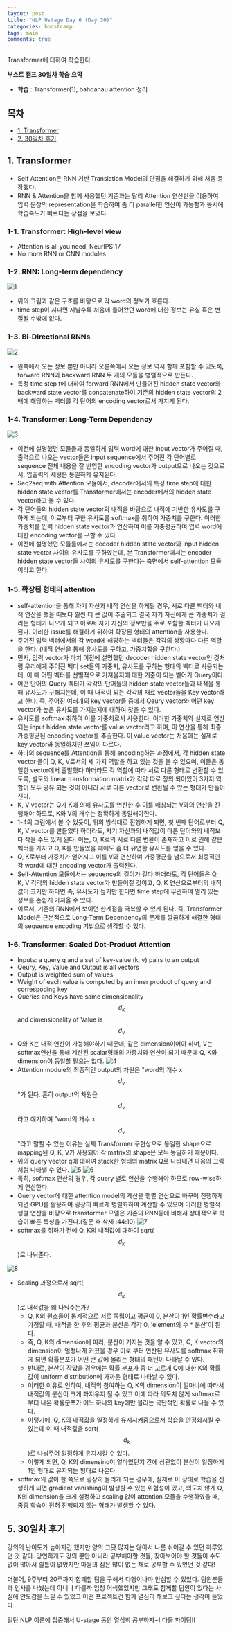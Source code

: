 ```yaml
---
layout: post
title: "NLP Ustage Day 6 (Day 30)"
categories: boostcamp
tags: main
comments: true
---
```

Transformer에 대하여 학습한다.

**부스트 캠프 30일차 학습 요약**
- **학습** : Transformer(1), bahdanau attention 정리

## 목차
- [1. Transformer](#1-transformer)
- [2. 30일차 후기](#2-30일차-후기)

## 1. Transformer
- Self Attention은 RNN 기반 Translation Model의 단점을 해결하기 위해 처음 등장했다.
- RNN & Attention을 함께 사용했던 기존과는 달리 Attention 연산만을 이용하여 입력 문장의 representation을 학습하여 좀 더 parallel한 연산이 가능함과 동시에 학습속도가 빠르다는 장점을 보였다.

### 1-1. Transformer: High-level view
- Attention is all you need, NeurIPS'17
- No more RNN or CNN modules

### 1-2. RNN: Long-term dependency
![1](https://user-images.githubusercontent.com/53552847/133054473-c5824a2a-cb42-4a1e-ac2f-c8cf8a1e5b2c.PNG)
- 위의 그림과 같은 구조를 바탕으로 각 word의 정보가 흐른다.
- time step이 지나면 지날수록 처음에 들어왔던 word에 대한 정보는 유실 혹은 변질될 수밖에 없다.

### 1-3. Bi-Directional RNNs
![2](https://user-images.githubusercontent.com/53552847/133054485-7419a2cd-7250-401f-9fe8-ddb297c2ddfb.PNG)
-  왼쪽에서 오는 정보 뿐만 아니라 오른쪽에서 오는 정보 역시 함께 포함할 수 있도록, forward RNN과 backward RNN 두 개의 모듈을 병렬적으로 만든다.
-  특정 time step t에 대하여 forward RNN에서 만들어진 hidden state vector와 backward state vector를 concatenate하여 기존의 hidden state vector의 2배에 해당하는 벡터를 각 단어의 encoding vector로서 가지게 된다.

### 1-4. Transformer: Long-Term Dependency
![3](https://user-images.githubusercontent.com/53552847/133054486-a80cba34-3464-413e-8eb9-0841b7f70709.PNG)
- 이전에 설명했던 모듈들과 동일하게 입력 word에 대한 input vector가 주어질 때, 출력으로 나오는 vector들은 input sequence에서 주어진 각 단어별로 sequence 전체 내용을 잘 반영한 encoding vector가 output으로 나오는 것으로서, 입출력의 세팅은 동일하게 유지된다.
- Seq2seq with Attention 모듈에서, decoder에서의 특정 time step에 대한 hidden state vector를 Transformer에서는 encoder에서의 hidden state vector라고 볼 수 있다.
- 각 단어들의 hidden state vector의 내적을 바탕으로 내적에 기반한 유사도를 구하게 되는데, 이로부터 구한 유사도를 softmax를 취하여 가중치를 구한다. 이러한 가중치를 입력 hidden state vector과 연산하여 이를 가중평균하여 입력 word에 대한 encoding vector를 구할 수 있다.
- 이전에 설명했던 모듈들에서는 decoder hidden state vector와 input hidden state vector 사이의 유사도를 구하였는데, 본 Transformer에서는 encoder hidden state vector들 사이의 유사도를 구한다는 측면에서 self-attention 모듈이라고 한다.

### 1-5. 확장된 형태의 attention
- self-attention을 통해 자기 자신과 내적 연산을 하게될 경우, 서로 다른 벡터와 내적 연산을 했을 때보다 훨씬 더 큰 값이 추출되고 결국 자기 자신에게 큰 가중치가 걸리는 형태가 나오게 되고 이로써 자기 자신의 정보만을 주로 포함한 벡터가 나오게 된다. 이러한 issue를 해결하기 위하여 확장된 형태의 attention을 사용한다.
- 주어진 입력 벡터에서의 각 word에 해당하는 벡터들은 각각의 상황마다 다른 역할을 한다. (내적 연산을 통해 유사도를 구하고, 가중치합을 구한다.)
- 먼저, 입력 vector가 마치 이전에 설명했던 decoder hidden state vector인 것처럼 우리에게 주어진 벡터 set들의 가중치, 유사도를 구하는 형태의 벡터로 사용되는데, 이 때 어떤 벡터를 선별적으로 가져올지에 대한 기준이 되는 벹어가 Query이다.
- 어떤 단어의 Query 벡터가 각각의 단어들의 hidden state vector들과 내적을 통해 유사도가 구해지는데, 이 때 내적이 되는 각각의 재료 vector들을 Key vector라고 한다. 즉, 주어진 여러개의 key vector들 중에서 Qeury vector와 어떤 key vector가 높은 유사도를 가지는지에 대하여 찾을 수 있다.
- 유사도를 softmax 취하여 이를 가중치로서 사용한다. 이러한 가중치와 실제로 연산되는 input hidden state vector를 value vector라고 하며, 이 연산을 통해 최종 가중평균된 encoding vector를 추출한다. 이 value vector는 처음에는 실제로 key vector와 동일하지만 쓰임이 다르다.
- 하나의 sequence를 Attention을 통해 encoding하는 과정에서, 각 hidden state vector 들이 Q, K, V로서의 세 가지 역할을 하고 있는 것을 볼 수 있으며, 이들은 동일한 vector에서 출발했다 하더라도 각 역할에 따라 서로 다른 형태로 변환할 수 있도록, 별도의 linear transformation matrix가 각각 따로 정의 되어있어 3가지 역할이 모두 공유 되는 것이 아니라 서로 다른 vector로 변환될 수 있는 형태가 만들어진다.
- K, V vector는 Q가 K에 의해 유사도를 연산한 후 이를 매칭되는 V와의 연산을 진행해야 하므로, K와 V의 개수는 정확하게 동일해야한다.
- 1-4의 그림에서 볼 수 있듯이, 위의 방식대로 진행하게 되면, 첫 번째 단어로부터 Q, K, V vector를 만들었다 하더라도, 자기 자신과의 내적값이 다른 단어와의 내적보다 작을 수도 있게 된다. 이는, Q, K로의 서로 다른 변환이 존재하고 이로 인해 같은 벡터를 가지고 Q,  K를 만들었을 때에도 좀 더 유연한 유사도를 얻을 수 있다.
- Q, K로부터 가중치가 얻어지고 이를 V와 연산하여 가중평균을 냄으로서 최종적인 각 word에 대한 encoding vector가 출력된다.
- Self-Attention 모듈에서는 sequence의 길이가 길다 하더라도, 각 단어들은 Q, K, V 각각의 hidden state vector가 만들어질 것이고, Q, K 연산으로부터의 내적값이 크기만 하다면 즉, 유사도가 높기만 한다면 time step에 무관하여 멀리 있는 정보를 손쉽게 가져올 수 있다.
- 이로서, 기존의 RNN에서 보이던 한계점을 극복할 수 있게 된다. 즉, Transformer Model은 근본적으로 Long-Term Dependency의 문제를 깔끔하게 해결한 형태의 sequence encoding 기법으로 생각할 수 있다.

### 1-6. Transformer: Scaled Dot-Product Attention
- Inputs: a query q and a set of key-value (k, v) pairs to an output
- Qeury, Key, Value and Output is all vectors
- Output is weighted sum of values
- Weight of each value is computed by an inner product of query and correspoding key
- Queries and Keys have same dimensionality $$d_k$$ and dimensionality of Value is $$d_v$$
- Q와 K는 내적 연산이 가능해야하기 때문에, 같은 dimension이어야 하며, V는 softmax연산을 통해 계산된 scalar형태의 가중치와 연산이 되기 때문에 Q, K와 dimension이 동일할 필요는 없다.
![4](https://user-images.githubusercontent.com/53552847/133054487-94460a77-300d-4035-828c-ae647d66ccbb.PNG)
- Attention module의 최종적인 output의 차원은 "word의 개수 x $$d_v$$"가 된다. 흔히 output의 차원은 $$d_v$$라고 얘기하며 "word의 개수 x $$d_v$$"라고 말할 수 있는 이유는 실제 Transformer 구현상으로 동일한 shape으로 mapping된 Q, K, V가 사용되어 각 matrix의 shape은 모두 동일하기 때문이다.
- 위의 query vector q에 대하여 stack한 형태의 matrix Q로 나타내면 다음의 그림처럼 나타낼 수 있다. 
![5](https://user-images.githubusercontent.com/53552847/133054488-5021252e-709d-4e0e-ac74-42895e777412.PNG)
![6](https://user-images.githubusercontent.com/53552847/133054490-6e024093-4858-4b8a-a31e-af5722553b41.PNG)
- 특히, softmax 연산의 경우, 각 query 별로 연산을 수행해야 하므로 row-wise하게 연산한다.
- Query vector에 대한 attention model의 계산을 행렬 연산으로 바꾸어 진행하게되면 GPU를 활용하여 굉장히 빠르게 병렬화하여 계산할 수 있으며 이러한 병렬적 행렬 연산을 바탕으로 transformer 모델은 기존의 RNN등에 비해서 상대적으로 학습이 빠른 특성을 가진다.(질문 후 삭제 :44:10)
![7](https://user-images.githubusercontent.com/53552847/133054493-aa787175-a23f-4f2c-b154-692238a44c60.PNG)
- softmax를 취하기 전에 Q, K의 내적값에 대하여 sqrt($$d_k$$)로 나눠준다.

![8](https://user-images.githubusercontent.com/53552847/133054495-b63211ad-13db-4fd3-ab45-f6ffb5f20478.PNG)
- Scaling 과정으로서 sqrt($$d_k$$)로 내적값을 왜 나눠주는가?
    - Q, K의 원소들이 통계적으로 서로 독립이고 평균이 0, 분산이 1인 확률변수라고 가정할 때, 내적을 한 후의 평균과 분산은 각각 0, 'element의 수 * 분산'이 된다.
    - 즉, Q, K의 dimension에 따라, 분산이 커지는 것을 알 수 있고, Q, K vector의 dimension이 엄청나게 커졌을 경우 이로 부터 연산된 유사도를 softmax 취하게 되면 확률분포가 어떤 큰 값에 몰리는 형태의 패턴이 나타날 수 있다.
    - 반대로, 분산이 작았을 경우에는 확률 분포가 좀 더 고르게 Q에 대한 K의 확률값이 uniform distribution에 가까운 형태로 나타날 수 있다.
    - 이러한 이유로 인하여, 내적의 참여하는 Q, K의 dimension이 얼마냐에 따라서 내적값의 분산이 크게 좌지우지 될 수 있고 이에 따라 의도치 않게 softmax로 부터 나온 확률분포가 어느 하나의 key에만 몰리는 극단적인 확률로 나올 수 있다.
    - 이렇기에, Q, K의 내적값을 일정하게 유지시켜줌으로서 학습을 안정화시킬 수 있는데 이 때 내적값을 sqrt($$d_k$$)로 나눠주어 일정하게 유지시킬 수 있다.
    - 이렇게 되면, Q, K의 dimensino이 얼마였던지 간에 상관없이 분산이 일정하게 1인 형태로 유지되는 형태로 나온다.
- softmax의 값이 한 쪽으로 굉장히 몰리게 되는 경우에, 실제로 이 상태로 학습을 진행하게 되면 gradient vanishing이 발생할 수 있는 위험성이 있고, 의도치 않게 Q, K의 dimension을 크게 설정하고 scaling 없이 attention 모듈을 수행하였을 때, 종종 학습이 전혀 진행되지 않는 형태가 발생할 수 있다.

## 5. 30일차 후기
강의의 난이도가 높아지긴 했지만 양의 그닷 많지는 않아서 나름 쉬어갈 수 있던 하루였던 것 같다. 당연하게도 강의 뿐만 아니라 공부해야할 것들, 찾아보아야 할 것들이 수도 없이 많아서 쉴틈이 없었지만 마음의 짐은 많이 없는 채로 공부할 수 있었던 것 같다!

더불어, 9주부터 20주까지 함께할 팀을 구해서 다행이나마 안심할 수 있었다. 팀원분들과 인사를 나눴는데 아니나 다를까 엄청 어색했었지만 그래도 함께할 팀원이 있다는 사실에 안도감을 느낄 수 있었고 어떤 프로젝트건 함께 열심히 해보고 싶다는 생각이 들었다.

일단 NLP 이론에 집중해서 U-stage 동안 열심히 공부하자~! 다들 파이팅!!
